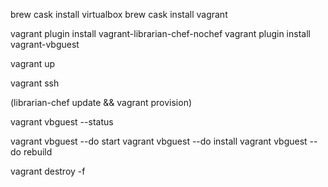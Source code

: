 brew cask install virtualbox
brew cask install vagrant

vagrant plugin install vagrant-librarian-chef-nochef
vagrant plugin install vagrant-vbguest

vagrant up

vagrant ssh

(librarian-chef update && vagrant provision)

vagrant vbguest --status

vagrant vbguest --do start
vagrant vbguest --do install
vagrant vbguest --do rebuild

vagrant destroy -f

